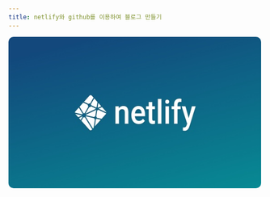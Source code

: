 ```yaml
---
title: netlify와 github를 이용하여 블로그 만들기
---
```


<img width="500vw" height="300vh" src="../assets/netlify.jpg">


<style>
    img
    {
        border-radius: 10px;
    }
</style>